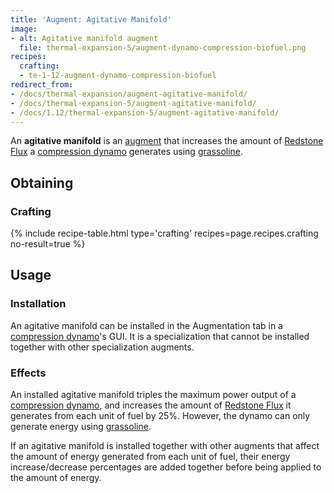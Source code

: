 ```yaml
---
title: 'Augment: Agitative Manifold'
image:
- alt: Agitative manifold augment
  file: thermal-expansion-5/augment-dynamo-compression-biofuel.png
recipes:
  crafting:
  - te-1-12-augment-dynamo-compression-biofuel
redirect_from:
- /docs/thermal-expansion/augment-agitative-manifold/
- /docs/thermal-expansion-5/augment-agitative-manifold/
- /docs/1.12/thermal-expansion-5/augment-agitative-manifold/
---
```


An **agitative manifold** is an [augment](../augments/)
that increases the amount of [Redstone Flux](/docs/redstone-flux/) a
[compression dynamo](../compression-dynamo/) generates
using [grassoline](../../thermal-foundation/grassoline/).


Obtaining
---------

### Crafting
{% include recipe-table.html type='crafting' recipes=page.recipes.crafting no-result=true %}


Usage
-----

### Installation
An agitative manifold can be installed in the Augmentation tab in a [compression
dynamo](../compression-dynamo/)'s GUI. It is a
specialization that cannot be installed together with other specialization
augments.

### Effects
An installed agitative manifold triples the maximum power output of a
[compression dynamo](../compression-dynamo/), and increases
the amount of [Redstone Flux](/docs/redstone-flux/) it generates from each unit
of fuel by 25%. However, the dynamo can only generate energy using
[grassoline](../../thermal-foundation/grassoline/).

If an agitative manifold is installed together with other augments that affect
the amount of energy generated from each unit of fuel, their energy
increase/decrease percentages are added together before being applied to the
amount of energy.
